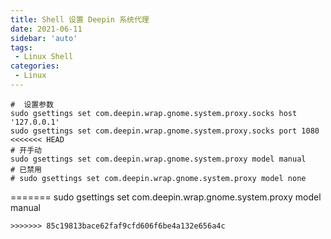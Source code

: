 ```yaml
---
title: Shell 设置 Deepin 系统代理
date: 2021-06-11
sidebar: 'auto'
tags:
 - Linux Shell
categories:
 - Linux
---
```


```Shell
#  设置参数
sudo gsettings set com.deepin.wrap.gnome.system.proxy.socks host '127.0.0.1'
sudo gsettings set com.deepin.wrap.gnome.system.proxy.socks port 1080
<<<<<<< HEAD
# 开手动
sudo gsettings set com.deepin.wrap.gnome.system.proxy model manual
# 已禁用
# sudo gsettings set com.deepin.wrap.gnome.system.proxy model none

```


=======
sudo gsettings set com.deepin.wrap.gnome.system.proxy model manual
```
>>>>>>> 85c19813bace62faf9cfd606f6be4a132e656a4c
